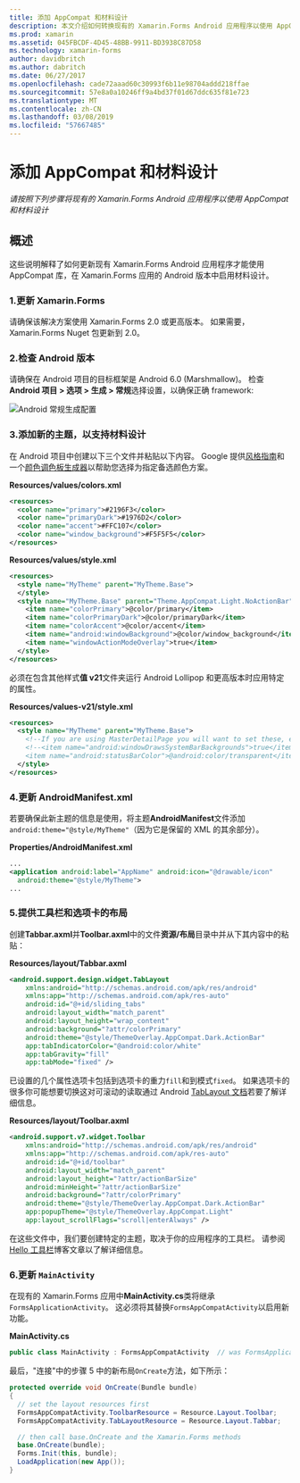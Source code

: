 ```yaml
---
title: 添加 AppCompat 和材料设计
description: 本文介绍如何转换现有的 Xamarin.Forms Android 应用程序以使用 AppCompat 和材料设计。
ms.prod: xamarin
ms.assetid: 045FBCDF-4D45-48BB-9911-BD3938C87D58
ms.technology: xamarin-forms
author: davidbritch
ms.author: dabritch
ms.date: 06/27/2017
ms.openlocfilehash: cade72aaad60c30993f6b11e98704addd218ffae
ms.sourcegitcommit: 57e8a0a10246ff9a4bd37f01d67ddc635f81e723
ms.translationtype: MT
ms.contentlocale: zh-CN
ms.lasthandoff: 03/08/2019
ms.locfileid: "57667485"
---
```

# <a name="adding-appcompat-and-material-design"></a>添加 AppCompat 和材料设计

_请按照下列步骤将现有的 Xamarin.Forms Android 应用程序以使用 AppCompat 和材料设计_

<!-- source https://gist.github.com/jassmith/a3b2a543f99126782936
https://blog.xamarin.com/material-design-for-your-xamarin-forms-android-apps/ -->

## <a name="overview"></a>概述

这些说明解释了如何更新现有 Xamarin.Forms Android 应用程序才能使用 AppCompat 库，在 Xamarin.Forms 应用的 Android 版本中启用材料设计。

### <a name="1-update-xamarinforms"></a>1.更新 Xamarin.Forms

请确保该解决方案使用 Xamarin.Forms 2.0 或更高版本。 如果需要，Xamarin.Forms Nuget 包更新到 2.0。

### <a name="2-check-android-version"></a>2.检查 Android 版本

请确保在 Android 项目的目标框架是 Android 6.0 (Marshmallow)。 检查**Android 项目 > 选项 > 生成 > 常规**选择设置，以确保正确 framework:

 ![](appcompat-images/target-android-6-sml.png "Android 常规生成配置")

### <a name="3-add-new-themes-to-support-material-design"></a>3.添加新的主题，以支持材料设计

在 Android 项目中创建以下三个文件并粘贴以下内容。 Google 提供[风格指南](http://www.google.com/design/spec/style/color.html#color-color-palette)和一个[颜色调色板生成器](http://www.materialpalette.com/)以帮助您选择为指定备选颜色方案。

**Resources/values/colors.xml**

```xml
<resources>
  <color name="primary">#2196F3</color>
  <color name="primaryDark">#1976D2</color>
  <color name="accent">#FFC107</color>
  <color name="window_background">#F5F5F5</color>
</resources>
```

**Resources/values/style.xml**

```xml
<resources>
  <style name="MyTheme" parent="MyTheme.Base">
  </style>
  <style name="MyTheme.Base" parent="Theme.AppCompat.Light.NoActionBar">
    <item name="colorPrimary">@color/primary</item>
    <item name="colorPrimaryDark">@color/primaryDark</item>
    <item name="colorAccent">@color/accent</item>
    <item name="android:windowBackground">@color/window_background</item>
    <item name="windowActionModeOverlay">true</item>
  </style>
</resources>
```

必须在包含其他样式**值 v21**文件夹运行 Android Lollipop 和更高版本时应用特定的属性。

**Resources/values-v21/style.xml**

```xml
<resources>
  <style name="MyTheme" parent="MyTheme.Base">
    <!--If you are using MasterDetailPage you will want to set these, else you can leave them out-->
    <!--<item name="android:windowDrawsSystemBarBackgrounds">true</item>
    <item name="android:statusBarColor">@android:color/transparent</item>-->
  </style>
</resources>
```

### <a name="4-update-androidmanifestxml"></a>4.更新 AndroidManifest.xml

若要确保此新主题的信息是使用，将主题**AndroidManifest**文件添加`android:theme="@style/MyTheme"`（因为它是保留的 XML 的其余部分）。

**Properties/AndroidManifest.xml**

```xml
...
<application android:label="AppName" android:icon="@drawable/icon"
  android:theme="@style/MyTheme">
...
```

### <a name="5-provide-toolbar-and-tab-layouts"></a>5.提供工具栏和选项卡的布局

创建**Tabbar.axml**并**Toolbar.axml**中的文件**资源/布局**目录中并从下其内容中的粘贴：

**Resources/layout/Tabbar.axml**

```xml
<android.support.design.widget.TabLayout
    xmlns:android="http://schemas.android.com/apk/res/android"
    xmlns:app="http://schemas.android.com/apk/res-auto"
    android:id="@+id/sliding_tabs"
    android:layout_width="match_parent"
    android:layout_height="wrap_content"
    android:background="?attr/colorPrimary"
    android:theme="@style/ThemeOverlay.AppCompat.Dark.ActionBar"
    app:tabIndicatorColor="@android:color/white"
    app:tabGravity="fill"
    app:tabMode="fixed" />
```

已设置的几个属性选项卡包括到选项卡的重力`fill`和到模式`fixed`。
如果选项卡的很多你可能想要切换这对可滚动的读取通过 Android [TabLayout 文档](https://developer.android.com/reference/android/support/design/widget/TabLayout.html)若要了解详细信息。

**Resources/layout/Toolbar.axml**

```xml
<android.support.v7.widget.Toolbar
    xmlns:android="http://schemas.android.com/apk/res/android"
    xmlns:app="http://schemas.android.com/apk/res-auto"
    android:id="@+id/toolbar"
    android:layout_width="match_parent"
    android:layout_height="?attr/actionBarSize"
    android:minHeight="?attr/actionBarSize"
    android:background="?attr/colorPrimary"
    android:theme="@style/ThemeOverlay.AppCompat.Dark.ActionBar"
    app:popupTheme="@style/ThemeOverlay.AppCompat.Light"
    app:layout_scrollFlags="scroll|enterAlways" />
```

在这些文件中，我们要创建特定的主题，取决于你的应用程序的工具栏。
请参阅[Hello 工具栏](https://blog.xamarin.com/android-tips-hello-toolbar-goodbye-action-bar/)博客文章以了解详细信息。


### <a name="6-update-the-mainactivity"></a>6.更新 `MainActivity`

在现有的 Xamarin.Forms 应用中**MainActivity.cs**类将继承`FormsApplicationActivity`。 这必须将其替换`FormsAppCompatActivity`以启用新功能。

**MainActivity.cs**

```csharp
public class MainActivity : FormsAppCompatActivity  // was FormsApplicationActivity
```

最后，"连接"中的步骤 5 中的新布局`OnCreate`方法，如下所示：

```csharp
protected override void OnCreate(Bundle bundle)
{
  // set the layout resources first
  FormsAppCompatActivity.ToolbarResource = Resource.Layout.Toolbar;
  FormsAppCompatActivity.TabLayoutResource = Resource.Layout.Tabbar;

  // then call base.OnCreate and the Xamarin.Forms methods
  base.OnCreate(bundle);
  Forms.Init(this, bundle);
  LoadApplication(new App());
}
```
